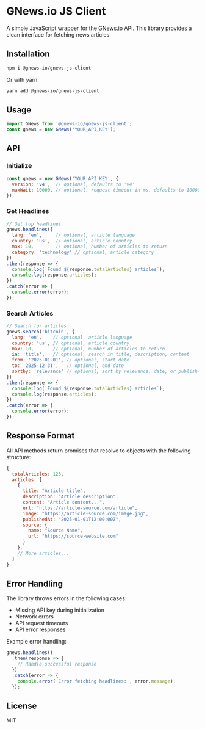 # GNews.io JS Client

A simple JavaScript wrapper for the [GNews.io](https://gnews.io) API. This library provides a clean interface for fetching news articles.

## Installation

```bash
npm i @gnews-io/gnews-js-client
```

Or with yarn:

```bash
yarn add @gnews-io/gnews-js-client
```

## Usage

```javascript
import GNews from '@gnews-io/gnews-js-client';
const gnews = new GNews('YOUR_API_KEY');
```

## API

### Initialize

```javascript
const gnews = new GNews('YOUR_API_KEY', {
  version: 'v4',  // optional, defaults to 'v4'
  maxWait: 10000, // optional, request timeout in ms, defaults to 10000
});
```

### Get Headlines

```javascript
// Get top headlines
gnews.headlines({
  lang: 'en',     // optional, article language
  country: 'us',  // optional, article country
  max: 10,        // optional, number of articles to return
  category: 'technology' // optional, article category
})
.then(response => {
  console.log(`Found ${response.totalArticles} articles`);
  console.log(response.articles);
})
.catch(error => {
  console.error(error);
});
```

### Search Articles

```javascript
// Search for articles
gnews.search('bitcoin', {
  lang: 'en',    // optional, article language
  country: 'us', // optional, article country
  max: 10,       // optional, number of articles to return
  in: 'title',   // optional, search in title, description, content
  from: '2025-01-01', // optional, start date
  to: '2025-12-31',   // optional, end date
  sortby: 'relevance' // optional, sort by relevance, date, or publish-time
})
.then(response => {
  console.log(`Found ${response.totalArticles} articles`);
  console.log(response.articles);
})
.catch(error => {
  console.error(error);
});
```

## Response Format

All API methods return promises that resolve to objects with the following structure:

```javascript
{
  totalArticles: 123,
  articles: [
    {
      title: "Article title",
      description: "Article description",
      content: "Article content...",
      url: "https://article-source.com/article",
      image: "https://article-source.com/image.jpg",
      publishedAt: "2025-01-01T12:00:00Z",
      source: {
        name: "Source Name",
        url: "https://source-website.com"
      }
    },
    // More articles...
  ]
}
```

## Error Handling

The library throws errors in the following cases:
- Missing API key during initialization
- Network errors
- API request timeouts
- API error responses

Example error handling:

```javascript
gnews.headlines()
  .then(response => {
    // Handle successful response
  })
  .catch(error => {
    console.error('Error fetching headlines:', error.message);
  });
```

## License

MIT
